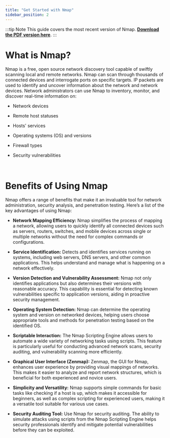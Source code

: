 ```yaml
---
title: "Get Started with Nmap"
sidebar_position: 2
---
```


:::tip Note
This guide covers the most recent version of Nmap. [**Download the PDF version here**](../../../src/assets/Nmap%20User%20Guide.pdf).
:::


# What is Nmap?
Nmap is a free, open source network discovery tool capable of swiftly scanning local and remote networks. Nmap can scan through thousands of connected devices and interrogate ports on specific targets. IP packets are used to identify and uncover information about the network and network devices. Network administrators can use Nmap to inventory, monitor, and discover real-time information on:

- Network devices
- Remote host statuses
- Hosts' services
- Operating systems (OS) and versions
- Firewall types
- Security vulnerabilities  

   &nbsp;  
# Benefits of Using Nmap

Nmap offers a range of benefits that make it an invaluable tool for network administration, security analysis, and penetration testing. Here’s a list of the key advantages of using Nmap:

- **Network Mapping Efficiency:** Nmap simplifies the process of mapping a network, allowing users to quickly identify all connected devices such as servers, routers, switches, and mobile devices across single or multiple networks without the need for complex commands or configurations.

- **Service Identification:** Detects and identifies services running on systems, including web servers, DNS servers, and other common applications. This helps understand and manage what is happening on a network effectively.

- **Version Detection and Vulnerability Assessment:** Nmap not only identifies applications but also determines their versions with reasonable accuracy. This capability is essential for detecting known vulnerabilities specific to application versions, aiding in proactive security management.

- **Operating System Detection:** Nmap can determine the operating system and version on networked devices, helping users choose appropriate tools and methods for penetration testing based on the identified OS.

- **Scriptable Interaction:** The Nmap Scripting Engine allows users to automate a wide variety of networking tasks using scripts. This feature is particularly useful for conducting advanced network scans, security auditing, and vulnerability scanning more efficiently.

- **Graphical User Interface (Zenmap):** Zenmap, the GUI for Nmap, enhances user experience by providing visual mappings of networks. This makes it easier to analyze and report network structures, which is beneficial for both experienced and novice users.

- **Simplicity and Versatility:** Nmap supports simple commands for basic tasks like checking if a host is up, which makes it accessible for beginners, as well as complex scripting for experienced users, making it a versatile tool suitable for various use cases.

- **Security Auditing Tool:** Use Nmap for security auditing. The ability to simulate attacks using scripts from the Nmap Scripting Engine helps security professionals identify and mitigate potential vulnerabilities before they can be exploited.
